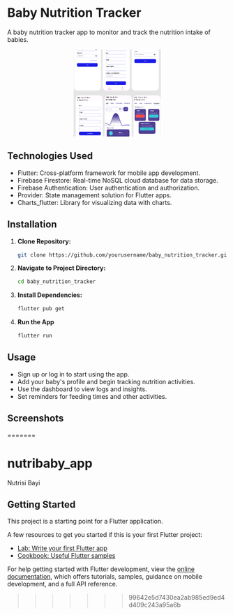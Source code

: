 # Baby Nutrition Tracker

A baby nutrition tracker app to monitor and track the nutrition intake of babies.

<div style="text-align:center">
  <img src="AssetHasil/nutribaby_app_showcase.png" alt="App Logo" style="height:200px; width:200px; object-fit:cover;">
</div>

## Technologies Used

- Flutter: Cross-platform framework for mobile app development.
- Firebase Firestore: Real-time NoSQL cloud database for data storage.
- Firebase Authentication: User authentication and authorization.
- Provider: State management solution for Flutter apps.
- Charts_flutter: Library for visualizing data with charts.

## Installation

1. **Clone Repository:**

   ```bash
   git clone https://github.com/yourusername/baby_nutrition_tracker.git

2. **Navigate to Project Directory:**
    ```bash
   cd baby_nutrition_tracker
3. **Install Dependencies:**
    ```bash
   flutter pub get
4. **Run the App**
    ```bash
   flutter run

## Usage
* Sign up or log in to start using the app.
* Add your baby's profile and begin tracking nutrition activities.
* Use the dashboard to view logs and insights.
* Set reminders for feeding times and other activities.

## Screenshots

=======
# nutribaby_app

Nutrisi Bayi

## Getting Started

This project is a starting point for a Flutter application.

A few resources to get you started if this is your first Flutter project:

- [Lab: Write your first Flutter app](https://docs.flutter.dev/get-started/codelab)
- [Cookbook: Useful Flutter samples](https://docs.flutter.dev/cookbook)

For help getting started with Flutter development, view the
[online documentation](https://docs.flutter.dev/), which offers tutorials,
samples, guidance on mobile development, and a full API reference.
>>>>>>> 99642e5d7430ea2ab985ed9ed4d409c243a95a6b
